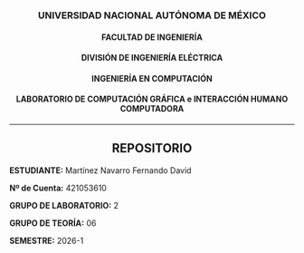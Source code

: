 <p align="center">

</p>

<h3 align="center">UNIVERSIDAD NACIONAL AUTÓNOMA DE MÉXICO</h3>
<h4 align="center">FACULTAD DE INGENIERÍA</h4>
<h4 align="center">DIVISIÓN DE INGENIERÍA ELÉCTRICA</h4>
<h4 align="center">INGENIERÍA EN COMPUTACIÓN</h4>
<h4 align="center">LABORATORIO DE COMPUTACIÓN GRÁFICA e INTERACCIÓN HUMANO COMPUTADORA</h4>

---

<h2 align="center">REPOSITORIO</h2>

**ESTUDIANTE:** Martínez Navarro Fernando David  

**Nº de Cuenta:** 421053610  

**GRUPO DE LABORATORIO:** 2  

**GRUPO DE TEORÍA:** 06  

**SEMESTRE:** 2026-1  

